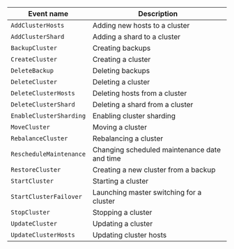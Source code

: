 Event name | Description
--- | ---
`AddClusterHosts` | Adding new hosts to a cluster
`AddClusterShard` | Adding a shard to a cluster
`BackupCluster` | Creating backups
`CreateCluster` | Creating a cluster
`DeleteBackup` | Deleting backups
`DeleteCluster` | Deleting a cluster
`DeleteClusterHosts` | Deleting hosts from a cluster
`DeleteClusterShard` | Deleting a shard from a cluster
`EnableClusterSharding` | Enabling cluster sharding
`MoveCluster` | Moving a cluster
`RebalanceCluster` | Rebalancing a cluster
`RescheduleMaintenance` | Changing scheduled maintenance date and time
`RestoreCluster` | Creating a new cluster from a backup
`StartCluster` | Starting a cluster
`StartClusterFailover` | Launching master switching for a cluster
`StopCluster` | Stopping a cluster
`UpdateCluster` | Updating a cluster
`UpdateClusterHosts` | Updating cluster hosts